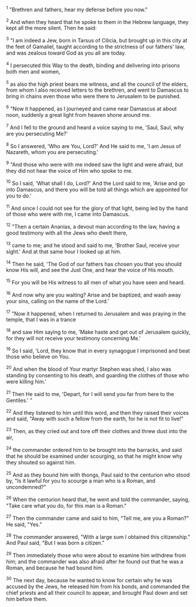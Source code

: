 <sup>1</sup> 
"Brethren and fathers, hear my defense before you now." 

<sup>2</sup> 
And when they heard that he spoke to them in the Hebrew language, they kept all the more silent. Then he said: 

<sup>3</sup> 
"I am indeed a Jew, born in Tarsus of Cilicia, but brought up in this city at the feet of Gamaliel, taught according to the strictness of our fathers' law, and was zealous toward God as you all are today. 

<sup>4</sup> 
I persecuted this Way to the death, binding and delivering into prisons both men and women, 

<sup>5</sup> 
as also the high priest bears me witness, and all the council of the elders, from whom I also received letters to the brethren, and went to Damascus to bring in chains even those who were there to Jerusalem to be punished. 

<sup>6</sup> 
"Now it happened, as I journeyed and came near Damascus at about noon, suddenly a great light from heaven shone around me. 

<sup>7</sup> 
And I fell to the ground and heard a voice saying to me, 'Saul, Saul, why are you persecuting Me?' 

<sup>8</sup> 
So I answered, 'Who are You, Lord?' And He said to me, 'I am Jesus of Nazareth, whom you are persecuting.' 

<sup>9</sup> 
"And those who were with me indeed saw the light and were afraid, but they did not hear the voice of Him who spoke to me. 

<sup>10</sup> 
So I said, 'What shall I do, Lord?' And the Lord said to me, 'Arise and go into Damascus, and there you will be told all things which are appointed for you to do.' 

<sup>11</sup> 
And since I could not see for the glory of that light, being led by the hand of those who were with me, I came into Damascus. 

<sup>12</sup> 
"Then a certain Ananias, a devout man according to the law, having a good testimony with all the Jews who dwelt there, 

<sup>13</sup> 
came to me; and he stood and said to me, 'Brother Saul, receive your sight.' And at that same hour I looked up at him. 

<sup>14</sup> 
Then he said, 'The God of our fathers has chosen you that you should know His will, and see the Just One, and hear the voice of His mouth. 

<sup>15</sup> 
For you will be His witness to all men of what you have seen and heard. 

<sup>16</sup> 
And now why are you waiting? Arise and be baptized, and wash away your sins, calling on the name of the Lord.' 

<sup>17</sup> 
"Now it happened, when I returned to Jerusalem and was praying in the temple, that I was in a trance 

<sup>18</sup> 
and saw Him saying to me, 'Make haste and get out of Jerusalem quickly, for they will not receive your testimony concerning Me.' 

<sup>19</sup> 
So I said, 'Lord, they know that in every synagogue I imprisoned and beat those who believe on You. 

<sup>20</sup> 
And when the blood of Your martyr Stephen was shed, I also was standing by consenting to his death, and guarding the clothes of those who were killing him.' 

<sup>21</sup> 
Then He said to me, 'Depart, for I will send you far from here to the Gentiles.' " 

<sup>22</sup> 
And they listened to him until this word, and then they raised their voices and said, "Away with such a fellow from the earth, for he is not fit to live!" 

<sup>23</sup> 
Then, as they cried out and tore off their clothes and threw dust into the air, 

<sup>24</sup> 
the commander ordered him to be brought into the barracks, and said that he should be examined under scourging, so that he might know why they shouted so against him. 

<sup>25</sup> 
And as they bound him with thongs, Paul said to the centurion who stood by, "Is it lawful for you to scourge a man who is a Roman, and uncondemned?" 

<sup>26</sup> 
When the centurion heard that, he went and told the commander, saying, "Take care what you do, for this man is a Roman." 

<sup>27</sup> 
Then the commander came and said to him, "Tell me, are you a Roman?" He said, "Yes." 

<sup>28</sup> 
The commander answered, "With a large sum I obtained this citizenship." And Paul said, "But I was born a citizen." 

<sup>29</sup> 
Then immediately those who were about to examine him withdrew from him; and the commander was also afraid after he found out that he was a Roman, and because he had bound him.

<sup>30</sup> 
The next day, because he wanted to know for certain why he was accused by the Jews, he released him from his bonds, and commanded the chief priests and all their council to appear, and brought Paul down and set him before them.